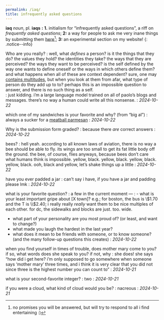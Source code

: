 ```yaml
---
permalink: /iaq/
title: infrequently asked questions
---
```




**iaq** *noun*, pl. **iaqs** **:** **1.** initialism for “infrequently asked questions”, a riff on *frequently asked questions*; **2:** a way for people to ask me very inane things by submitting them [here](https://docs.google.com/forms/d/e/1FAIpQLSfx3GqkDudgWlpfbI7Pa0IrRgqp4pz1BKPDypk_HMdmEJdrDQ/viewform)[^1]; **3:** an experimental section on my website!
{: .notice--info}

Who are you really?
: well, what *defines* a person? is it the things that they do? the values they hold? the identities they take? the ways that they are perceived?  the ways they want to be perceived? is the self defined by the way one wants to define oneself or the ways in which others define them? and what happens when all of these are context dependent? sure, one may [contains multitudes](https://poets.org/poem/song-myself-51), but when you look at them from afar, what type of person do they add up to to? perhaps this is an impossible question to answer, and there is no such thing as a self.   
: just kidding. i’m a large language model trained on all of paolo’s blogs and messages. there’s no way a human could write all this nonsense.
: *2024-10-22*

which one of my sandwiches is your favorite and why? (from “big al”)
: always a sucker for a [meatball parmesan](https://www.alscafes.com/tech-square.html)
: *2024-10-22*

Why is the submission form graded?
: because there *are* correct answers
: *2024-10-22*

bees?
: hell yeah. according to all known laws of aviation, there is no way a bee should be able to fly. its wings are too small to get its fat little body off the ground. the bee, of course, flies anyways, because bees don’t care what humans think is impossible. yellow, black. yellow, black. yellow, black. yellow, black. ooh, black and yellow, let’s shake things up a little
: *2024-10-22*

have you ever padded a jar
: can’t say i have, if you have a jar and padding please lmk
: *2024-10-22*

what is your favorite question?
: a few in the current moment —
: - what is your least important gripe about [X town]? e.g.; for boston, the bus is \\$1.70 and the T is \\$2.40; i really really *really* want them to be nice multiples of each other. for dc, the sidewalks and blocks are just. too. wide. 
- what part of your personality are you most proud of? (or least, and want to change?)
- what made you laugh the hardest in the last year?
- what does it mean to be friends with someone, or to know someone? (and the many follow-up questions this creates)
: *2024-10-22*

when you find yourself in times of trouble, does mother mary come to you? if so, what words does she speak to you? if not, why
: she does! she says “how did i get here? i’m only supposed to go somewhere when someone says ‘mother mary’ three times, and i think it is very clear that you did not since three is the highest number you can count to”
: *2024-10-21*

what is your second-favorite integer? 
: two
: *2024-10-21*

if you were a cloud, what kind of cloud would you be? 
: nacreous
: *2024-10-21*

[^1]: no promises you will be answered, but will try to respond to all i find entertaining :)
